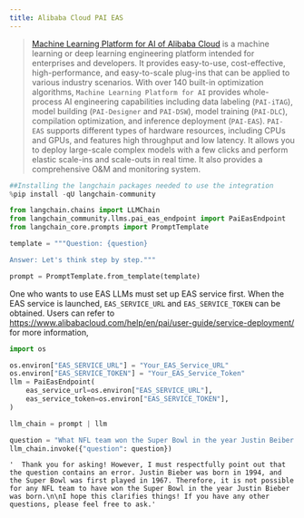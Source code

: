 ```yaml
---
title: Alibaba Cloud PAI EAS
---
```


>[Machine Learning Platform for AI of Alibaba Cloud](https://www.alibabacloud.com/help/en/pai) is a machine learning or deep learning engineering platform intended for enterprises and developers. It provides easy-to-use, cost-effective, high-performance, and easy-to-scale plug-ins that can be applied to various industry scenarios. With over 140 built-in optimization algorithms, `Machine Learning Platform for AI` provides whole-process AI engineering capabilities including data labeling (`PAI-iTAG`), model building (`PAI-Designer` and `PAI-DSW`), model training (`PAI-DLC`), compilation optimization, and inference deployment (`PAI-EAS`). `PAI-EAS` supports different types of hardware resources, including CPUs and GPUs, and features high throughput and low latency. It allows you to deploy large-scale complex models with a few clicks and perform elastic scale-ins and scale-outs in real time. It also provides a comprehensive O&M and monitoring system.

```python
##Installing the langchain packages needed to use the integration
%pip install -qU langchain-community
```

```python
from langchain.chains import LLMChain
from langchain_community.llms.pai_eas_endpoint import PaiEasEndpoint
from langchain_core.prompts import PromptTemplate

template = """Question: {question}

Answer: Let's think step by step."""

prompt = PromptTemplate.from_template(template)
```

One who wants to use EAS LLMs must set up EAS service first. When the EAS service is launched, `EAS_SERVICE_URL` and `EAS_SERVICE_TOKEN` can be obtained. Users can refer to <https://www.alibabacloud.com/help/en/pai/user-guide/service-deployment/> for more information,

```python
import os

os.environ["EAS_SERVICE_URL"] = "Your_EAS_Service_URL"
os.environ["EAS_SERVICE_TOKEN"] = "Your_EAS_Service_Token"
llm = PaiEasEndpoint(
    eas_service_url=os.environ["EAS_SERVICE_URL"],
    eas_service_token=os.environ["EAS_SERVICE_TOKEN"],
)
```

```python
llm_chain = prompt | llm

question = "What NFL team won the Super Bowl in the year Justin Beiber was born?"
llm_chain.invoke({"question": question})
```

```output
'  Thank you for asking! However, I must respectfully point out that the question contains an error. Justin Bieber was born in 1994, and the Super Bowl was first played in 1967. Therefore, it is not possible for any NFL team to have won the Super Bowl in the year Justin Bieber was born.\n\nI hope this clarifies things! If you have any other questions, please feel free to ask.'
```
